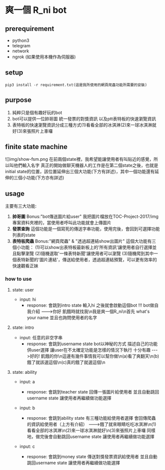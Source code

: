 # 爽一個 R_ni bot

## prerequirement
 - python3
 - telegram
 - network
 - ngrok (如果使用本機作為伺服器)

## setup
    pip3 install -r requirement.txt(這是我所使用的網頁爬蟲功能所需要的安裝)

## purpose
1. 純粹只是個有趣好玩的bot
2. bot可以提供一位帥哥圖 統一發票的對獎資訊 以及ptt表特板的快速瀏覽資訊
3. 表特板的快速瀏覽資訊分成三種方式(1)看看全部的冰淇淋(2)來一球冰淇淋就好(3)來張照片上車囉

## finite state machine
![]img/show-fsm.png
在前兩個state裡，我希望能讓使用者有叫貼近的感覺，所以叫他們輸入名字
真正的開始做聊天機器人的工作是在第二個state之後，也就是initial state的位置，該位置延伸出三個大功能(下方有詳述)，其中一個功能還有延伸的三個小功能(下方亦有詳述)

## usage
主要有三大功能:
1. **帥哥圖**
Bonus:"bot傳送圖片給user"
我把圖片檔放在TOC-Project-2017/img專案資料夾裡的，當使用者呼叫此功能就會上傳圖片
2. **發票查詢**
這個功能是一個寫死的傳送字串功能，使用完後，會回到可選擇功能列表的state
3. **表特板爬蟲**
Bonus:"網頁爬蟲" & "透過超連結show出圖片"
這個大功能有三個小功能：
    (1)可以show出表特板最新板上的'所有資訊'讓使用者自行選擇並且點擊瀏覽
    (2)隨機選取'一條表特新聞'讓使用者可以瀏覽
    (3)隨機爬到其中一個表特新聞的'圖片連結'，傳送給使用者，透過超連結預覽，可以更有效率的快速觀看正妹

### how to use
1. state: user
    - input: hi
        - response: 
            會跳到intro state
            輸入hi 之後就會啟動這個bot !!!
            bot做自我介紹
            --->你好 飢餓時就找我\n我是爽一個R_ni\n首先 what's your name
            並且也詢問使用者的名字

2. state: intro
    - input: 任意的非空字串
        - response:
            會跳到username state
            bot以神秘的方式 描述自己的功能供user選擇
            讓user在不太確定功能是怎樣的情況下執行 十分有趣
            --->好的! 飢餓的你\n這邊有幾件事情我可以幫你做\n(a)看了爽翻天\n(b)餓了就該選這個\n(c)真的餓了就選這個\n


3. state: ability
    - input: a
        - response:
            會跳到teacher state
            回傳一張圖片給使用者 並且自動跳回username state 讓使用者再繼續做功能選擇

    - input: b
        - response:
            會跳到ability state
            有三種功能給使用者選擇 會回傳爬蟲的資訊給使用者（上方有介紹）
            --->餓了就來眼睛吃吃冰淇淋\n(1)看看全部的冰淇淋\n(2)來一球冰淇淋就好\n(3)來張照片上車囉
            同樣地，做完後會自動跳回username state 讓使用者再繼續做功能選擇

    - input: c
        - response:
            會跳到money state
            傳送對獎發票資訊給使用者 並且自動跳回username state 讓使用者再繼續做功能選擇

